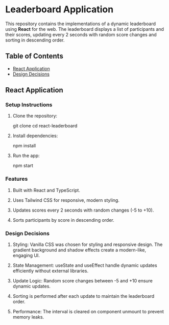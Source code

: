# Leaderboard Application

This repository contains the implementations of a dynamic leaderboard using **React** for the web. The leaderboard displays a list of participants and their scores, updating every 2 seconds with random score changes and sorting in descending order.

## Table of Contents
- [React Application](#react-application)
- [Design Decisions](#design-decisions)

## React Application

### Setup Instructions
1. Clone the repository:
   
   git clone <react-repo-url>
   cd react-leaderboard

2. Install dependencies:
   
   npm install

3. Run the app:

   npm start

### Features
1. Built with React and TypeScript.

2. Uses Tailwind CSS for responsive, modern styling.

3. Updates scores every 2 seconds with random changes (-5 to +10).

4. Sorts participants by score in descending order.


### Design Decisions

1. Styling: Vanilla CSS was chosen for styling and responsive design. The gradient background and shadow effects create a modern-like, engaging UI.

2. State Management: useState and useEffect handle dynamic updates efficiently without external libraries.

3. Update Logic: Random score changes between -5 and +10 ensure dynamic updates. 

4. Sorting is performed after each update to maintain the leaderboard order.

5. Performance: The interval is cleared on component unmount to prevent memory leaks.



